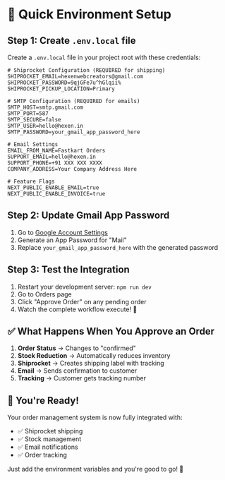# 🚀 Quick Environment Setup

## Step 1: Create `.env.local` file

Create a `.env.local` file in your project root with these credentials:

```env
# Shiprocket Configuration (REQUIRED for shipping)
SHIPROCKET_EMAIL=hexenwebcreators@gmail.com
SHIPROCKET_PASSWORD=9qjGFe7u^hGlqii%
SHIPROCKET_PICKUP_LOCATION=Primary

# SMTP Configuration (REQUIRED for emails)
SMTP_HOST=smtp.gmail.com
SMTP_PORT=587
SMTP_SECURE=false
SMTP_USER=hello@hexen.in
SMTP_PASSWORD=your_gmail_app_password_here

# Email Settings
EMAIL_FROM_NAME=Fastkart Orders
SUPPORT_EMAIL=hello@hexen.in
SUPPORT_PHONE=+91 XXX XXX XXXX
COMPANY_ADDRESS=Your Company Address Here

# Feature Flags
NEXT_PUBLIC_ENABLE_EMAIL=true
NEXT_PUBLIC_ENABLE_INVOICE=true
```

## Step 2: Update Gmail App Password

1. Go to [Google Account Settings](https://myaccount.google.com/apppasswords)
2. Generate an App Password for "Mail"
3. Replace `your_gmail_app_password_here` with the generated password

## Step 3: Test the Integration

1. Restart your development server: `npm run dev`
2. Go to Orders page
3. Click "Approve Order" on any pending order
4. Watch the complete workflow execute! 🎉

## ✅ What Happens When You Approve an Order

1. **Order Status** → Changes to "confirmed"
2. **Stock Reduction** → Automatically reduces inventory
3. **Shiprocket** → Creates shipping label with tracking
4. **Email** → Sends confirmation to customer
5. **Tracking** → Customer gets tracking number

## 🎯 You're Ready!

Your order management system is now fully integrated with:
- ✅ Shiprocket shipping
- ✅ Stock management  
- ✅ Email notifications
- ✅ Order tracking

Just add the environment variables and you're good to go! 🚀
